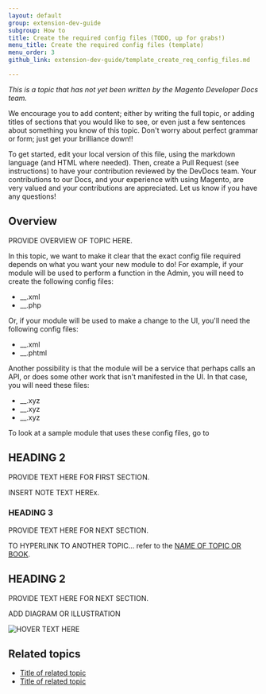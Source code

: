```yaml
---
layout: default
group: extension-dev-guide
subgroup: How to
title: Create the required config files (TODO, up for grabs!)
menu_title: Create the required config files (template)
menu_order: 3
github_link: extension-dev-guide/template_create_req_config_files.md

---
```

*This is a topic that has not yet been written by the Magento Developer Docs team.* 

We encourage you to add content; either by writing the full topic, or adding titles of sections that you would like to see, or even just a few sentences about something you know of this topic. Don't worry about perfect grammar or form; just get your brilliance down!!

To get started, edit your local version of this file, using the markdown language (and HTML where needed). Then, create a Pull Request (see instructions) to have your contribution reviewed by the DevDocs team. Your contributions to our Docs, and your experience with using Magento, are very valued and your contributions are appreciated. Let us know if you have any questions!

<h2 id="overview-web-service">Overview</h2>
PROVIDE OVERVIEW OF TOPIC HERE.

In this topic, we want to make it clear that the exact config file required depends on what you want your new module to do! For example, if your module will be used to perform a function in the Admin, you will need to create the following config files:

* __.xml
* __.php

Or, if your module will be used to make a change to the UI, you'll need the following config files:

* __.xml
* __.phtml

Another possibility is that the module will be a service that perhaps calls an API, or does some other work that isn't manifested in the UI. In that case, you will need these files:

* __.xyz
* __.xyz
* __.xyz

<div class="bs-callout bs-callout-info" id="info">

  <p>To look at a sample module that uses these config files, go to 


<h2 id="H2">HEADING 2</h2>
PROVIDE TEXT HERE FOR FIRST SECTION.

<div class="bs-callout bs-callout-info" id="info">

  <p>INSERT NOTE TEXT HEREx.</p>

</div>

<h3 id="H2">HEADING 3</h3>
PROVIDE TEXT HERE FOR NEXT SECTION.

TO HYPERLINK TO ANOTHER TOPIC... refer to the <a href="{{ site.gdeurl }}extension-dev-guide/bk-extension-dev-guide.html">NAME OF TOPIC OR BOOK</a>.



<h2 id="H2">HEADING 2</h2>
PROVIDE TEXT HERE FOR NEXT SECTION.

ADD DIAGRAM OR ILLUSTRATION <p><img src="{{ site.baseurl }}common/images/NAME_OF_IMAGEjpg" alt="HOVER TEXT HERE"></p>

<h2 id="book-related">Related topics</h2>

* <a href="{{ site.gdeurl }}_____/_____.html">Title of related topic</a>
* <a href="{{ site.gdeurl }}_____/_____.html">Title of related topic</a>
